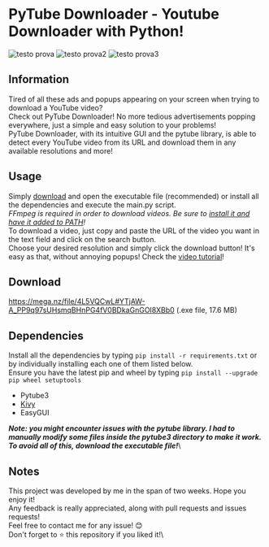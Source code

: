# PyTube Downloader - Youtube Downloader with Python!

![testo prova](http://prntscr.com/v87may)
![testo prova2](http://prntscr.com/v87mx2)
![testo prova3](http://prntscr.com/v87nas)

## Information
Tired of all these ads and popups appearing on your screen when trying to download a YouTube video?\
Check out PyTube Downloader! No more tedious advertisements popping everywhere, just a simple and easy solution to your problems!\
PyTube Downloader, with its intuitive GUI and the pytube library, is able to detect every YouTube video from its URL and download them in any available resolutions and more!

## Usage
Simply <a href="https://mega.nz/file/4L5VQCwL#YTjAW-A_PP9q97sUHsmqBHnPG4fV0BDkaGnGOI8XBb0" target="_blank">download</a> and open the executable file (recommended) or install all the dependencies and execute the main.py script.\
*FFmpeg is required in order to download videos. Be sure to <a href="https://www.wikihow.com/Install-FFmpeg-on-Windows" target="_blank">install it and have it added to PATH</a>!*\
To download a video, just copy and paste the URL of the video you want in the text field and click on the search button.\
Choose your desired resolution and simply click the download button! It's easy as that, without annoying popups!
Check the <a href="https://youtu.be/oWKE2u6k6zA" target="_blank">video tutorial</a>!

## Download
https://mega.nz/file/4L5VQCwL#YTjAW-A_PP9q97sUHsmqBHnPG4fV0BDkaGnGOI8XBb0 (.exe file, 17.6 MB)

## Dependencies
Install all the dependencies by typing ```pip install -r requirements.txt``` or by individually installing each one of them listed below.\
Ensure you have the latest pip and wheel by typing ```pip install --upgrade pip wheel setuptools```

- Pytube3
- <a href="https://kivy.org/doc/stable/installation/installation-windows.html" target="_blank">Kivy</a>
- EasyGUI

**_Note: you might encounter issues with the pytube library. I had to manually modify some files inside the pytube3 directory to make it work. To avoid all of this, download the executable file!_**\

## Notes
This project was developed by me in the span of two weeks. Hope you enjoy it!\
Any feedback is really appreciated, along with pull requests and issues requests!\
Feel free to contact me for any issue! :blush:\
Don't forget to :star: this repository if you liked it!\
